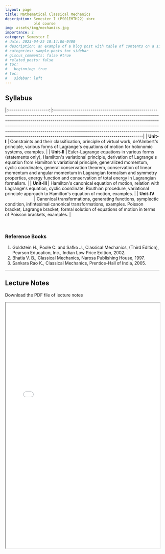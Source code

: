 ```yaml
---
layout: page
title: Mathematical Classical Mechanics
description: Semester I (PS01EMTH22) <br>
             old course
img: assets/img/mechanics.jpg
importance: 2
category: Semester I
# date: 2023-04-25 10:14:00-0400
# description: an example of a blog post with table of contents on a sidebar
# categories: sample-posts toc sidebar
# giscus_comments: false #true
# related_posts: false
# toc:
#   beginning: true
# toc:
#   sidebar: left
---
```

## Syllabus
<!-- The below command span will be used if we change first line layout to page instead of post -->
<!-- <span style="font-size:1.3em;"> **Syllabus** </span> --> 

|:---------------------:|:---------------------------------------------------------------------------------------------------------------------------------------------------------------------------------------------------------------------------------------------------------------------------------------------------------------------------------------------------------------------------------------------------------------------------------------------------|
| **Unit-I**          | Constraints and their classification, principle of virtual work, de'Almbert's principle, various forms of Lagrange's equations of motion for holonomic systems, examples. |
| **Unit-II**         | Euler-Lagrange equations in various forms (statements only), Hamilton's variational principle, derivation of Lagrange's equation from Hamilton's variational principle, generalized momentum, cyclic coordinates, general conservation theorem, conservation of linear momentum and angular momentum in Lagrangian formalism and symmetry properties, energy function and conservation of total energy in Lagrangian formalism.                                                                 |
| **Unit-III**        | Hamilton's canonical equation of motion, relation with Lagrange's equation, cyclic coordinate, Routhian procedure, variational principle approach to Hamilton's equation of motion, examples.                                                                                                                          |
| **Unit-IV**  &nbsp; &nbsp; &nbsp; &nbsp; &nbsp; &nbsp; &nbsp; &nbsp; &nbsp; &nbsp; &nbsp; &nbsp; &nbsp; &nbsp; | Canonical transformations, generating functions, symplectic condition, infintesimal canonical transformations, examples. Poisson bracket, Lagrange bracket, formal solution of equations of motion in terms of Poisson brackets, examples.                                          |

<br>

### Reference Books

1. Goldstein H., Poole C. and Safko J., Classical Mechanics, (Third Edition), Pearson Education, Inc., Indian Low Price Edition, 2002.
2. Bhatia V. B., Classical Mechanics, Narosa Publishing House, 1997.
3. Sankara Rao K., Classical Mechanics, Prentice-Hall of India, 2005.

------------------

## Lecture Notes
<p>Download the PDF file of lecture notes <a href="/assets/pdf/PS01EMTH22.pdf" target="_blank"  class="float-none"><i class="fas fa-file-pdf" style="font-size:24px;color:red"></i></a></p>

<iframe width="100%" height="800" src="/assets/pdf/PS01EMTH22.pdf">

<!-- <object data="https://jaygmehta.com/assets/pdf/PS01EMTH22.pdf" type="application/pdf" width="100%" height="800">
    <embed src="https://jaygmehta.com/assets/pdf/PS01EMTH22.pdf">
        <p>This browser does not support PDFs. Please download the PDF to view it: <a href="https://jaygmehta.com/assets/pdf/PS01EMTH22.pdf">Download PDF</a>.</p>
    </embed>
</object> -->
